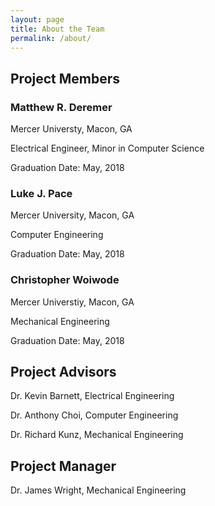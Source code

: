 ```yaml
---
layout: page
title: About the Team
permalink: /about/
---
```


## Project Members

### Matthew R. Deremer
Mercer Universty, Macon, GA

Electrical Engineer, Minor in Computer Science

Graduation Date: May, 2018

### Luke J. Pace
Mercer University, Macon, GA

Computer Engineering

Graduation Date: May, 2018

### Christopher Woiwode
Mercer Universtiy, Macon, GA

Mechanical Engineering

Graduation Date: May, 2018

## Project Advisors
Dr. Kevin Barnett, Electrical Engineering

Dr. Anthony Choi, Computer Engineering 

Dr. Richard Kunz, Mechanical Engineering

## Project Manager
 Dr. James Wright, Mechanical Engineering
